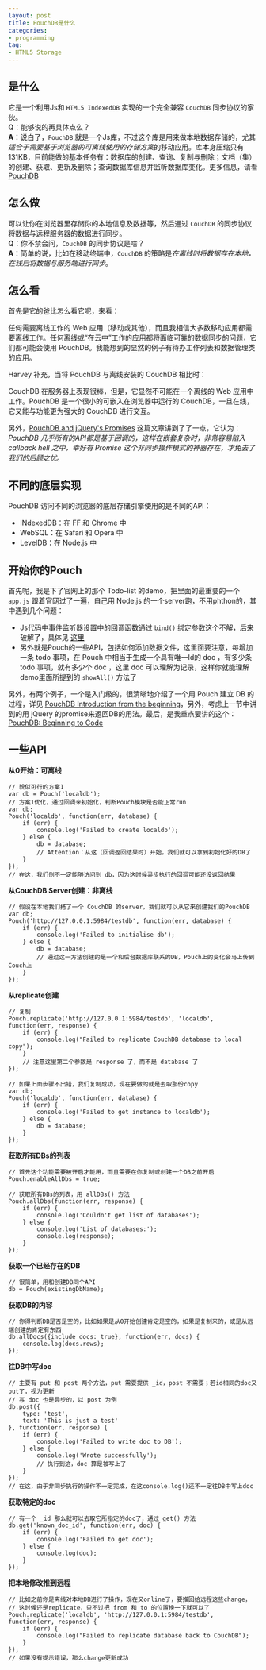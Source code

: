 ```yaml
---
layout: post
title: PouchDB是什么
categories:
- programming
tag:
- HTML5 Storage
---
```


## 是什么
它是一个利用Js和 `HTML5 IndexedDB` 实现的一个完全兼容 `CouchDB` 同步协议的家伙。   
**Q**：能够说的再具体点么？    
**A**：说白了，`PouchDB` 就是一个Js库，不过这个库是用来做本地数据存储的，尤其*适合于需要基于浏览器的可离线使用的存储方案*的移动应用。库本身压缩只有131KB，目前能做的基本任务有：数据库的创建、查询、复制与删除；文档（集）的创建、获取、更新及删除；查询数据库信息并监听数据库变化。更多信息，请看 [PouchDB](http://pouchdb.com/)

## 怎么做
可以让你在浏览器里存储你的本地信息及数据等，然后通过 `CouchDB` 的同步协议将数据与远程服务器的数据进行同步。  
**Q**：你不禁会问，`CouchDB` 的同步协议是啥？    
**A**：简单的说，比如在移动终端中，`CouchDB` 的策略是*在离线时将数据存在本地，在线后将数据与服务端进行同步*。

## 怎么看
首先是它的爸比怎么看它呢，来看：

<quote>
任何需要离线工作的 Web 应用（移动或其他），而且我相信大多数移动应用都需要离线工作。任何离线或“在云中”工作的应用都将面临可靠的数据同步的问题，它们都可能会使用 PouchDB。我能想到的显然的例子有待办工作列表和数据管理类的应用。
</quote>

Harvey 补充，当将 PouchDB 与离线安装的 CouchDB 相比时：

<quote>
CouchDB 在服务器上表现很棒，但是，它显然不可能在一个离线的 Web 应用中工作。PouchDB 是一个很小的可嵌入在浏览器中运行的 CouchDB，一旦在线，它又能与功能更为强大的 CouchDB 进行交互。
</quote>

另外，[PouchDB and jQuery's Promises](http://mattgwwalker.wordpress.com/2013/04/15/pouchdb-and-jquerys-promises/) 这篇文章讲到了了一点，它认为：*PouchDB 几乎所有的API都是基于回调的，这样在嵌套复杂时，非常容易陷入 callback hell 之中，幸好有 Promise 这个非同步操作模式的神器存在，才免去了我们的后顾之忧*。

## 不同的底层实现
PouchDB 访问不同的浏览器的底层存储引擎使用的是不同的API：

- INdexedDB：在 FF 和 Chrome 中
- WebSQL：在 Safari 和 Opera 中
- LevelDB：在 Node.js 中

## 开始你的Pouch
首先呢，我是下了官网上的那个 Todo-list 的demo，把里面的最重要的一个 `app.js` 跟着官网过了一遍，自己用 Node.js 的一个server跑，不用phthon的，其中遇到几个问题：

- Js代码中事件监听器设置中的回调函数通过 `bind()` 绑定参数这个不解，后来破解了，具体见 [这里](http://grahamle.github.io/2013/06/js%E7%9A%84bind%E6%96%B9%E6%B3%95/)
- 另外就是Pouch的一些API，包括如何添加数据文件，这里面要注意，每增加一条 todo 事项，在 Pouch 中相当于生成一个具有唯一Id的 doc ，有多少条 todo 事项，就有多少个 doc ，这里 doc 可以理解为记录，这样你就能理解demo里面所提到的 `showAll()` 方法了

另外，有两个例子，一个是入门级的，很清晰地介绍了一个用 Pouch 建立 DB 的过程，详见 [PouchDB Introduction from the beginning](http://briantoth.github.io/Tutorial/2013/03/19/pouchdb-introduction/)，另外，考虑上一节中讲到的用 jQuery 的promise来返回DB的用法。最后，是我重点要讲的这个：[PouchDB: Beginning to Code](http://mattgwwalker.wordpress.com/2013/04/08/pouchdb-2/)

## 一些API

**从0开始：可离线**

    // 貌似可行的方案1
    var db = Pouch('localdb');
    // 方案1优化，通过回调来初始化，判断Pouch模块是否能正常run
    var db;
    Pouch('localdb', function(err, database) {
        if (err) {
            console.log('Failed to create localdb');
        } else {
            db = database;  
            // Attention：从这（回调返回结果时）开始，我们就可以拿到初始化好的DB了
        }
    });
    // 在这，我们倒不一定能够访问到 db，因为这时候异步执行的回调可能还没返回结果
    
**从CouchDB Server创建：非离线**

    // 假设在本地我们搭了一个 CouchDB 的server，我们就可以从它来创建我们的PouchDB
    var db;
    Pouch('http://127.0.0.1:5984/testdb', function(err, database) {
        if (err) {
            console.log('Failed to initialise db');
        } else {
            db = database;
            // 通过这一方法创建的是一个和后台数据库联系的DB，Pouch上的变化会马上传到Couch上
        }
    });
    
**从replicate创建**

    // 复制
    Pouch.replicate('http://127.0.0.1:5984/testdb', 'localdb', function(err, response) {
        if (err) {
            console.log("Failed to replicate CouchDB database to local copy");
        }
        // 注意这里第二个参数是 response 了，而不是 database 了
    });
    
    // 如果上面步骤不出错，我们复制成功，现在要做的就是去取那份copy
    var db;
    Pouch('localdb', function(err, database) {
        if (err) {
            console.log('Failed to get instance to localdb');
        } else {
            db = database;
        }
    });
    
**获取所有DBs的列表**

    // 首先这个功能需要被开启才能用，而且需要在你复制或创建一个DB之前开启
    Pouch.enableAllDbs = true;
    
    // 获取所有DBs的列表，用 allDBs() 方法
    Pouch.allDbs(function(err, response) {
        if (err) {
            console.log('Couldn't get list of databases');
        } else {
            console.log('List of databases:');
            console.log(response);
        }
    });
    
**获取一个已经存在的DB**

    // 很简单，用和创建DB同个API
    db = Pouch(existingDbName);
    
**获取DB的内容**

    // 你得判断DB是否是空的，比如如果是从0开始创建肯定是空的，如果是复制来的，或是从远端创建的肯定有东西
    db.allDocs({include_docs: true}, function(err, docs) {
        console.log(docs.rows);
    });
    
**往DB中写doc**

    // 主要有 put 和 post 两个方法，put 需要提供 _id，post 不需要；若id相同的doc又put了，视为更新
    // 写 doc 也是异步的，以 post 为例
    db.post({
        type: 'test', 
        text: 'This is just a test'
    }, function(err, response) {
        if (err) {
            console.log('Failed to write doc to DB');
        } else {
            console.log('Wrote successfully');
            // 执行到这，doc 算是被写上了
        }
    });
    // 在这，由于非同步执行的操作不一定完成，在这console.log()还不一定往DB中写上doc
    
**获取特定的doc**

    // 有一个 _id 那么就可以去取它所指定的doc了，通过 get() 方法
    db.get('known_doc_id', function(err, doc) {
        if (err) {
            console.log('Failed to get doc');
        } else {
            console.log(doc);
        }
    });
    
**把本地修改推到远程**

    // 比如之前你是离线对本地DB进行了操作，现在又online了，要推回给远程这些change，
    // 这时候还是replicate，只不过把 from 和 to 的位置换一下就可以了
    Pouch.replicate('localdb', 'http://127.0.0.1:5984/testdb', function(err, response) {
        if (err) {
            console.log("Failed to replicate database back to CouchDB");
        }
    });
    // 如果没有提示错误，那么change更新成功